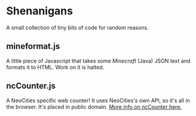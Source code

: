 # Shenanigans

A small collection of tiny bits of code for random reasons.

## mineformat.js

A little piece of Javascript that takes some _Minecraft_ (Java) JSON text and formats it to HTML. Work on it is halted.

## ncCounter.js

A NeoCities specific web counter! It uses NeoCities's own API, so it's all in the browser. It's placed in public domain. [More info on ncCounter here.](https://hibi.neocities.org/ncCounter.html)
